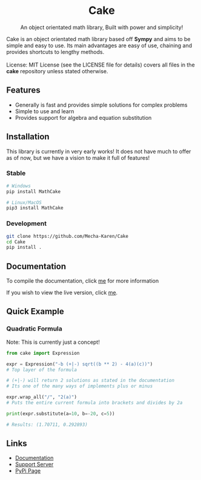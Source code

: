 <h1 align="center">Cake</h1>
<p align="center">An object orientated math library, Built with power and simplicity!</p>

<p>
    Cake is an object orientated math library based off <strong>Sympy</strong> and aims to be simple and easy to use. Its main advantages are easy of use, chaining and provides shortcuts to lengthy methods.<br><br>
    License: MIT License (see the LICENSE file for details) covers all files in the <strong>cake</strong> repository unless stated otherwise.
</p>

<h2>Features</h2>
<ul>
    <li>Generally is fast and provides simple solutions for complex problems</li>
    <li>Simple to use and learn</li>
    <li>Provides support for algebra and equation substitution</li>
</ul>

<h2>Installation</h2>
This library is currently in very early works! It does not have much to offer as of now, but we have a vision to make it full of features!

<h3>Stable</h3>

```sh
# Windows
pip install MathCake

# Linux/MacOS
pip3 install MathCake
```

<h3>Development</h3>

```sh
git clone https://github.com/Mecha-Karen/Cake
cd Cake
pip install .
```

<h2>Documentation</h2>

To compile the documentation, click [me](https://github.com/Mecha-Karen/Documentation#compiling-cake) for more information

If you wish to view the live version, click [me](https://docs.mechakaren.xyz/cake).

<h2>Quick Example</h2>

<h3>Quadratic Formula</h3>
Note: This is currently just a concept!

```py
from cake import Expression

expr = Expression("-b (+|-) sqrt((b ** 2) - 4(a)(c))")
# Top layer of the formula

# (+|-) will return 2 solutions as stated in the documentation
# Its one of the many ways of implements plus or minus

expr.wrap_all("/", "2(a)")
# Puts the entire current formula into brackets and divides by 2a

print(expr.substitute(a=10, b=-20, c=5))

# Results: (1.70711, 0.292893)
```

<h2>Links</h2>
<ul>
    <li><a href="https://docs.mechakaren.xyz/cake">Documentation</a></li>
    <li><a href="https://discord.gg/Q5mFhUM">Support Server</a></li>
    <li><a href="https://pypi.org/project/MathCake/">PyPi Page</a></li>
</ul>